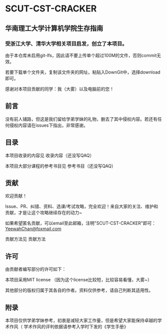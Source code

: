 # SCUT-CST-CRACKER
## 华南理工大学计算机学院生存指南
### 受浙江大学、清华大学相关项目启发，创立了本项目。

由于本仓库未启用git-lfs，因此请不要上传单个超过100M的文件，否则commit无效。

若要下载单个文件夹，复制该文件夹的网址，粘贴入DownGit中，选择download即可。


感谢对本项目贡献的同学：我（大雾）以及电脑前的您！

## 前言
没有前人铺路，但这是我们留给学弟学妹的礼物，删去了其中侵权内容。若还有任何侵权内容请在issues下指出，非常感谢。

## 目录
本项目收录的内容见 收录内容（还没写QAQ）

本项目大部分课程的参考书目见 参考书目（还没写QAQ）

## 贡献
欢迎贡献！

Issue、PR、纠错、资料、选课/考试攻略，完全欢迎！来自大家的关注、维护和贡献，才是让这个攻略继续存在的动力~

如果希望匿名贡献，可以email至此邮箱，注明"SCUT-CST-CRACKER"即可：YeewahChan@foxmail.com

贡献方法见 贡献方法

## 许可
由贡献者编写部分的许可如下：

本项目采用MIT license （因为这个license比较短，比较容易看懂，大雾~）

其他部分的版权归属于其各自的作者。资料仅供参考，请自己判断其适用性。

## 附录
本项目仅供学弟学妹参考，初衷是减轻大家工作量，但是希望大家能保持卓越的学术作风（
学术作风的评判依据请参考入学时下发的《学生手册》
